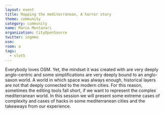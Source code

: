 ```yaml
---
layout: event
title: Mapping the mediterranean, A horror story
theme: community
category: community
name: Marco Montanari
organization: CityOpenSource
twitter: ingmmo
osm:
room: a
tags:
  - slot5
---
```

Everybody loves OSM. Yet, the mindset it was created with are very deeply anglo-centric and some simplifications are very deeply bound to an anglo-saxon world. A world in which space was always enough, historical layers are not that deeply connected to the modern cities. For this reason, sometimes the editing tools fall short, if we want to represent the complex mediterranean world. In this session we will present some extreme cases of complexity and cases of hacks in some mediterranean cities and the takeaways from our experience.
